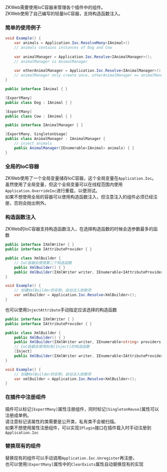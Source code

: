 ZKWeb需要使用IoC容器来管理各个插件中的组件。<br/>
ZKWeb使用了自己编写的轻量IoC容器，支持构造函数注入。<br/>

### 简单的使用例子

``` csharp
void Example() {
	var animals = Application.Ioc.ResolveMany<IAnimal>()
	// animals contains instances of Dog and Cow
	
	var animalManager = Application.Ioc.Resolve<IAnimalManager>();
	// animalManager is AnimalManager
	
	var otherAnimalManager = Application.Ioc.Resolve<IAnimalManager>();
	// animalManager only create once, otherAnimalManager == animalManager
}

public interface IAnimal { }

[ExportMany]
public class Dog : IAnimal { }

[ExportMany]
public class Cow : IAnimal { }

public interface IAnimalManager { }

[ExportMany, SingletonUsage]
public class AnimalManager : IAnimalManager {
	// inject animals
	public AnimalManager(IEnumerable<IAnimal> animals) { }
}
```

### 全局的IoC容器

ZKWeb使用了一个全局变量储存IoC容器，这个全局变量在`Application.Ioc`。<br/>
虽然使用了全局变量，但这个全局变量可以在线程范围内使用`Application.OverrideIoc`进行重载，以便测试。<br/>
如果不想使用全局的容器可以使用构造函数注入，但注意注入的组件必须已经注册，否则会抛出例外。<br/>

### 构造函数注入

ZKWeb的IoC容器支持构造函数注入，在选择构造函数的时候会选参数最多的函数

``` csharp
public interface IXmlWriter { }
public interface IAttributeProvider { }

public class XmlBuilder {
	// IoC容器会使用第二个构造函数
	public XmlBuilder() { }
	public XmlBuilder(IXmlWriter writer, IEnumerable<IAttributeProvider> providers) { }
}

void Example() {
	// 创建XmlBuilder的实例，自动注入依赖项
	var xmlBuilder = Application.Ioc.Resolve<XmlBuilder>();
}
```

也可以使用`InjectAttribute`手动指定应该选择的构造函数

``` csharp
public interface IXmlWriter { }
public interface IAttributeProvider { }

public class XmlBuilder {
	public XmlBuilder() { }
	public XmlBuilder(IXmlWriter writer, IEnumerable<string> providers) { }
	// IoC容器会使用标有[Inject]的构造函数
	[Inject]
	public XmlBuilder(IXmlWriter writer, IEnumerable<IAttributeProvider> providers) { }
}

void Example() {
	// 创建XmlBuilder的实例，自动注入依赖项
	var xmlBuilder = Application.Ioc.Resolve<XmlBuilder>();
}
```

### 在插件中注册组件

插件可以标记`[ExportMany]`属性注册组件，同时标记`[SingletonReuse]`属性可以注册成单例。<br/>
请注意标记该属性的类需要是公开类，私有类不会被扫描。<br/>
如果不想使用属性注册组件，可以实现`IPlugin`接口在插件载入时手动注册到`Application.Ioc`

### 替换现有的组件

替换现有的组件可以手动调用`Application.Ioc.Unregister`再注册，<br/>
也可以使用`[ExportMany]`属性中的`ClearExists`属性自动替换现有的实现
